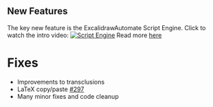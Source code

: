 ## New Features
The key new feature is the ExcalidrawAutomate Script Engine. Click to watch the intro video:
[![Script Engine](https://user-images.githubusercontent.com/14358394/145684531-8d9c2992-59ac-4ebc-804a-4cce1777ded2.jpg)](https://youtu.be/hePJcObHIso)
Read more [here](https://zsviczian.github.io/obsidian-excalidraw-plugin/ExcalidrawScriptsEngine.html)

# Fixes
- Improvements to transclusions
- LaTeX copy/paste [#297](https://github.com/zsviczian/obsidian-excalidraw-plugin/issues/297) 
- Many minor fixes and code cleanup
 